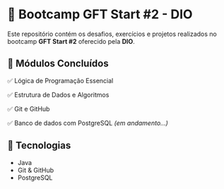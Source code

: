 # 🚀 Bootcamp GFT Start #2 - DIO  

Este repositório contém os desafios, exercícios e projetos realizados no bootcamp **GFT Start #2** oferecido pela **DIO**.

## 📌 Módulos Concluídos  
✅ Lógica de Programação Essencial 

✅ Estrutura de Dados e Algoritmos  

✅ Git e GitHub

✅ Banco de dados com PostgreSQL *(em andamento...)*

## 🔧 Tecnologias   
- Java  
- Git & GitHub
- PostgreSQL 

